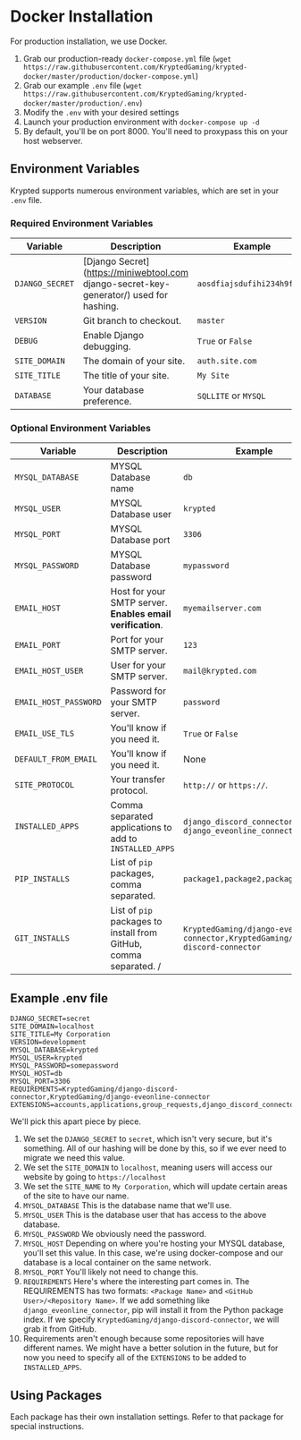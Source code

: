# Docker Installation
For production installation, we use Docker. 

1. Grab our production-ready `docker-compose.yml` file (`wget https://raw.githubusercontent.com/KryptedGaming/krypted-docker/master/production/docker-compose.yml`)
2. Grab our example `.env` file (`wget https://raw.githubusercontent.com/KryptedGaming/krypted-docker/master/production/.env`)
3. Modify the `.env` with your desired settings
4. Launch your production environment with `docker-compose up -d`
5. By default, you'll be on port 8000. You'll need to proxypass this on your host webserver. 

## Environment Variables
Krypted supports numerous environment variables, which are set in your `.env` file.


### Required Environment Variables

|   Variable    |    Description   | Example | 
|  -  |  ---  | -- | 
| `DJANGO_SECRET`    |   [Django Secret](https://miniwebtool.com django-secret-key-generator/) used for hashing.  | `aosdfiajsdufihi234h9fasd` | 
| `VERSION`    |   Git branch to checkout. | `master` | 
| `DEBUG` | Enable Django debugging. | `True` or `False` | 
| `SITE_DOMAIN` | The domain of your site. | `auth.site.com` | 
| `SITE_TITLE` | The title of your site. | `My Site` | 
| `DATABASE` | Your database preference. | `SQLLITE` or `MYSQL` | 

### Optional Environment Variables

|   Variable    |    Description   | Example | 
|  -  |  ---  | -- | 
| `MYSQL_DATABASE`    |   MYSQL Database name    | `db` | 
| `MYSQL_USER`    |   MYSQL Database user   | `krypted` | 
| `MYSQL_PORT`    |   MYSQL Database port   | `3306` | 
| `MYSQL_PASSWORD`    |   MYSQL Database password   | `mypassword` | 
| `EMAIL_HOST` | Host for your SMTP server. **Enables email verification**. | `myemailserver.com` | 
| `EMAIL_PORT` | Port for your SMTP server. | `123` | 
| `EMAIL_HOST_USER` | User for your SMTP server. | `mail@krypted.com` | 
| `EMAIL_HOST_PASSWORD` | Password for your SMTP server. | `password` | 
| `EMAIL_USE_TLS` | You'll know if you need it. | `True` or `False` | 
| `DEFAULT_FROM_EMAIL` | You'll know if you need it. | None |
| `SITE_PROTOCOL` | Your transfer protocol. | `http://` or `https://`. 
| `INSTALLED_APPS` | Comma separated applications to add to `INSTALLED_APPS` | `django_discord_connector, django_eveonline_connector` | 
| `PIP_INSTALLS` | List of `pip` packages, comma separated. | `package1,package2,package3` | 
| `GIT_INSTALLS`| List of `pip` packages to install from GitHub, comma separated. <User>/<Repository>| `KryptedGaming/django-eveonline-connector,KryptedGaming/django-discord-connector` | 



## Example .env file
```
DJANGO_SECRET=secret
SITE_DOMAIN=localhost
SITE_TITLE=My Corporation
VERSION=development
MYSQL_DATABASE=krypted
MYSQL_USER=krypted
MYSQL_PASSWORD=somepassword
MYSQL_HOST=db
MYSQL_PORT=3306
REQUIREMENTS=KryptedGaming/django-discord-connector,KryptedGaming/django-eveonline-connector
EXTENSIONS=accounts,applications,group_requests,django_discord_connector,django_eveonline_connector
```

We'll pick this apart piece by piece.
1. We set the `DJANGO_SECRET` to `secret`, which isn't very secure, but it's something. All of our hashing will be done by this, so if we ever need to migrate we need this value. 
2. We set the `SITE_DOMAIN` to `localhost`, meaning users will access our website by going to `https://localhost`
3. We set the `SITE_NAME` to `My Corporation`, which will update certain areas of the site to have our name. 
4. `MYSQL_DATABASE` This is the database name that we'll use. 
5. `MYSQL_USER` This is the database user that has access to the above database. 
6. `MYSQL_PASSWORD` We obviously need the password. 
7. `MYSQL_HOST` Depending on where you're hosting your MYSQL database, you'll set this value. In this case, we're using docker-compose and our database is a local container on the same network. 
8. `MYSQL_PORT` You'll likely not need to change this. 
9. `REQUIREMENTS` Here's where the interesting part comes in. The REQUIREMENTS has two formats: `<Package Name>` and `<GitHub User>/<Repository Name>`. If we add something like `django_eveonline_connector`, pip will install it from the Python package index. If we specify `KryptedGaming/django-discord-connector`, we will grab it from GitHub. 
10. Requirements aren't enough because some repositories will have different names. We might have a better solution in the future, but for now you need to specify all of the `EXTENSIONS` to be added to `INSTALLED_APPS`. 

## Using Packages
Each package has their own installation settings. Refer to that package for special instructions. 